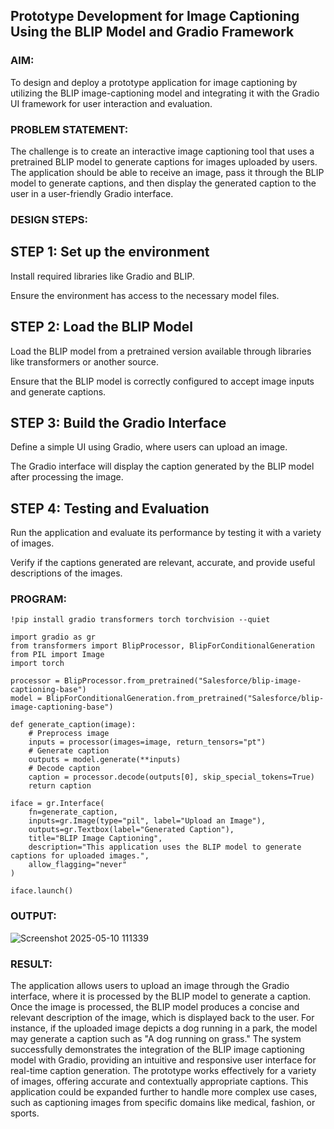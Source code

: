 ## Prototype Development for Image Captioning Using the BLIP Model and Gradio Framework

### AIM:
To design and deploy a prototype application for image captioning by utilizing the BLIP image-captioning model and integrating it with the Gradio UI framework for user interaction and evaluation.

### PROBLEM STATEMENT:
The challenge is to create an interactive image captioning tool that uses a pretrained BLIP model to generate captions for images uploaded by users. The application should be able to receive an image, pass it through the BLIP model to generate captions, and then display the generated caption to the user in a user-friendly Gradio interface.
### DESIGN STEPS:

## STEP 1: Set up the environment
  Install required libraries like Gradio and BLIP.
  
  Ensure the environment has access to the necessary model files.
  
## STEP 2: Load the BLIP Model
  Load the BLIP model from a pretrained version available through libraries like transformers or another source.

  Ensure that the BLIP model is correctly configured to accept image inputs and generate captions.

## STEP 3: Build the Gradio Interface
  Define a simple UI using Gradio, where users can upload an image.

  The Gradio interface will display the caption generated by the BLIP model after processing the image.

## STEP 4: Testing and Evaluation
  Run the application and evaluate its performance by testing it with a variety of images.

  Verify if the captions generated are relevant, accurate, and provide useful descriptions of the images.

### PROGRAM:
```
!pip install gradio transformers torch torchvision --quiet

import gradio as gr
from transformers import BlipProcessor, BlipForConditionalGeneration
from PIL import Image
import torch

processor = BlipProcessor.from_pretrained("Salesforce/blip-image-captioning-base")
model = BlipForConditionalGeneration.from_pretrained("Salesforce/blip-image-captioning-base")

def generate_caption(image):
    # Preprocess image
    inputs = processor(images=image, return_tensors="pt")
    # Generate caption
    outputs = model.generate(**inputs)
    # Decode caption
    caption = processor.decode(outputs[0], skip_special_tokens=True)
    return caption

iface = gr.Interface(
    fn=generate_caption,
    inputs=gr.Image(type="pil", label="Upload an Image"),
    outputs=gr.Textbox(label="Generated Caption"),
    title="BLIP Image Captioning",
    description="This application uses the BLIP model to generate captions for uploaded images.",
    allow_flagging="never"
)

iface.launch()
```
### OUTPUT:
![Screenshot 2025-05-10 111339](https://github.com/user-attachments/assets/f09bc396-272e-4cf8-946f-e361f29b6df9)

### RESULT:
The application allows users to upload an image through the Gradio interface, where it is processed by the BLIP model to generate a caption. Once the image is processed, the BLIP model produces a concise and relevant description of the image, which is displayed back to the user. For instance, if the uploaded image depicts a dog running in a park, the model may generate a caption such as "A dog running on grass." The system successfully demonstrates the integration of the BLIP image captioning model with Gradio, providing an intuitive and responsive user interface for real-time caption generation. The prototype works effectively for a variety of images, offering accurate and contextually appropriate captions. This application could be expanded further to handle more complex use cases, such as captioning images from specific domains like medical, fashion, or sports.
